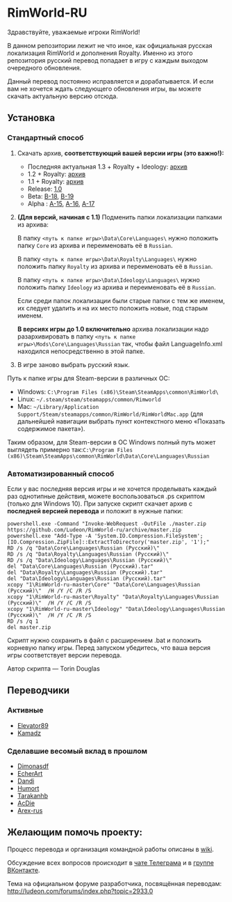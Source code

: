 ﻿# RimWorld-RU
﻿Здравствуйте, уважаемые игроки RimWorld!

В данном репозитории лежит не что иное, как официальная русская локализация RimWorld и дополнения Royalty. Именно из этого репозитория русский перевод попадает в игру с каждым выходом очередного обновления.

Данный перевод постоянно исправляется и дорабатывается. И если вам не хочется ждать следующего обновления игры, вы можете скачать актуальную версию отсюда.

## Установка

### Стандартный способ

1. Скачать архив, **соответствующий вашей версии игры (это важно!):**
	* Последняя актуальная 1.3 + Royalty + Ideology: [архив](https://github.com/Ludeon/RimWorld-ru/archive/master.zip)
	* 1.2 + Royalty: [архив](https://github.com/Ludeon/RimWorld-ru/archive/release-1.2.2900.zip)
	* 1.1 + Royalty: [архив](https://github.com/Ludeon/RimWorld-ru/archive/release-1.1.2654.zip)
	* Release: [1.0](https://github.com/Ludeon/RimWorld-ru/archive/release-1.0.2150.zip)
	* Beta: [B-18](https://github.com/Ludeon/RimWorld-ru/archive/beta-18.zip), [B-19](https://github.com/Ludeon/RimWorld-ru/archive/beta-19.zip)
	* Alpha : [A-15](https://github.com/Ludeon/RimWorld-ru/archive/alpha-15.zip), [A-16](https://github.com/Ludeon/RimWorld-ru/archive/alpha-16.zip), [A-17](https://github.com/Ludeon/RimWorld-ru/archive/alpha-17.zip)

2. **(Для версий, начиная с 1.1)** Подменить папки локализации папками из архива:
	
	В папку `<путь к папке игры>\Data\Core\Languages\` нужно положить папку `Core` из архива и переименовать её в `Russian`.

	В папку `<путь к папке игры>\Data\Royalty\Languages\` нужно положить папку `Royalty` из архива и переименовать её в `Russian`.

	В папку `<путь к папке игры>\Data\Ideology\Languages\` нужно положить папку `Ideology` из архива и переименовать её в `Russian`.

	Если среди папок локализации были старые папки с тем же именем, их следует удалить и на их место положить новые, под старым именем.

	**В версиях игры до 1.0 включительно** архива локализации надо разархивировать в папку `<путь к папке игры>\Mods\Core\Languages\Russian` так, чтобы файл LanguageInfo.xml находился непосредственно в этой папке.

3. В игре заново выбрать русский язык.

Путь к папке игры для Steam-версии в различных ОС:
* Windows: `C:\Program Files (x86)\Steam\SteamApps\common\RimWorld\`
* Linux: `~/.steam/steam/steamapps/common/Rimworld`
* Mac: `~/Library/Application Support/Steam/steamapps/common/RimWorld/RimWorldMac.app` (для дальнейшей навигации выбрать пункт контекстного меню «Показать содержимое пакета»).

Таким образом, для Steam-версии в ОС Windows полный путь может выглядеть примерно так:`C:\Program Files (x86)\Steam\SteamApps\common\RimWorld\Data\Core\Languages\Russian`  

### Автоматизированный способ

Если у вас последняя версия игры и не хочется проделывать каждый раз однотипные действия, можете воспользоваться .ps скриптом (только для Windows 10). При запуске скрипт скачает архив с **последней версией перевода** и положит в нужные папки:

```
powershell.exe -Command "Invoke-WebRequest -OutFile ./master.zip https://github.com/Ludeon/RimWorld-ru/archive/master.zip
powershell.exe "Add-Type -A 'System.IO.Compression.FileSystem';[IO.Compression.ZipFile]::ExtractToDirectory('master.zip', '1');"
RD /s /q "Data\Core\Languages\Russian (Русский)\"
RD /s /q "Data\Royalty\Languages\Russian (Русский)\"
RD /s /q "Data\Ideology\Languages\Russian (Русский)\"
del "Data\Core\Languages\Russian (Русский).tar"
del "Data\Royalty\Languages\Russian (Русский).tar"
del "Data\Ideology\Languages\Russian (Русский).tar"
xcopy "1\RimWorld-ru-master\Core" "Data\Core\Languages\Russian (Русский)\"  /H /Y /C /R /S
xcopy "1\RimWorld-ru-master\Royalty" "Data\Royalty\Languages\Russian (Русский)\"  /H /Y /C /R /S
xcopy "1\RimWorld-ru-master\Ideology" "Data\Ideology\Languages\Russian (Русский)\"  /H /Y /C /R /S
RD /s /q 1
del master.zip
```
Скрипт нужно сохранить в файл с расширением .bat и положить корневую папку игры. Перед запуском убедитесь, что ваша версия игры соответствует версии перевода.

Автор скрипта — Torin Douglas

## Переводчики

### Активные
* [Elevator89](https://github.com/Elevator89)
* [Kamadz](https://github.com/Kamadz)

### Сделавшие весомый вклад в прошлом
* [Dimonasdf](https://github.com/Dimonasdf)
* [EcherArt](https://github.com/EcherArt)
* [Dandi](https://github.com/Dandi91)
* [Humort](https://github.com/Humort)
* [Tarakanhb](https://github.com/Tarakanhb)
* [AcDie](https://github.com/AcDie)
* [Arex-rus](https://github.com/Arex-rus)

## Желающим помочь проекту:
Процесс перевода и организация командной работы описаны в [wiki](https://github.com/Ludeon/RimWorld-ru/wiki).

Обсуждение всех вопросов происходит в [чате Телеграма](https://t.me/joinchat/CEY0QEO8s3S-29d_uv1SaQ) и в [группе ВКонтакте](https://vk.com/rimworld_russian).

Тема на официальном форуме разработчика, посвящённая переводам: http://ludeon.com/forums/index.php?topic=2933.0
